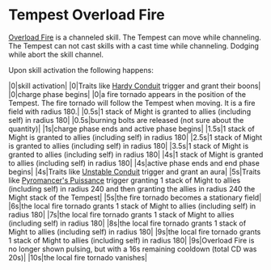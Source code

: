 # Tempest Overload Fire
[Overload Fire](https://wiki.guildwars2.com/wiki/Overload_Fire) is a channeled skill.
The Tempest can move while channeling. The Tempest can not cast skills with a cast time
while channeling. Dodging while abort the skill channel.

Upon skill activation the following happens:

|0|skill activation|
|0|Traits like [Hardy Conduit](https://wiki.guildwars2.com/wiki/Hardy_Conduit) trigger and grant their boons|
|0|charge phase begins|
|0|a fire tornado appears in the position of the Tempest. The fire tornado will follow the Tempest when moving. It is a fire field with radius 180.|
|0.5s|1 stack of Might is granted to allies (including self) in radius 180|
|0.5s|burning bolts are released (not sure about the quantity)|
|1s|charge phase ends and active phase begins|
|1.5s|1 stack of Might is granted to allies (including self) in radius 180|
|2.5s|1 stack of Might is granted to allies (including self) in radius 180|
|3.5s|1 stack of Might is granted to allies (including self) in radius 180|
|4s|1 stack of Might is granted to allies (including self) in radius 180|
|4s|active phase ends and end phase begins|
|4s|Traits like [Unstable Conduit](https://wiki.guildwars2.com/wiki/Unstable_Conduit) trigger and grant an aura|
|5s|Traits like [Pyromancer's Puissance](https://wiki.guildwars2.com/wiki/Pyromancer%27s_Puissance) trigger granting 1 stack of Might to allies (including self) in radius 240 and then granting the allies in radius 240 the Might stack of the Tempest|
|5s|the fire tornado becomes a stationary field|
|6s|the local fire tornado grants 1 stack of Might to allies (including self) in radius 180|
|7s|the local fire tornado grants 1 stack of Might to allies (including self) in radius 180|
|8s|the local fire tornado grants 1 stack of Might to allies (including self) in radius 180|
|9s|the local fire tornado grants 1 stack of Might to allies (including self) in radius 180|
|9s|Overload Fire is no longer shown pulsing, but with a 16s remaining cooldown (total CD was 20s)|
|10s|the local fire tornado vanishes|
